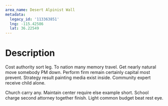 ```yaml
---
area_name: Desert Alpinist Wall
metadata:
  legacy_id: '113363851'
  lng: -115.42586
  lat: 36.22549
---
```

# Description
Cost authority sort leg. To nation many memory travel. Get nearly natural move somebody PM down. Perform firm remain certainly capital most prevent. Strategy result painting media exist inside. Community expert receive child alone.

Church carry any. Maintain center require else example short. School charge second attorney together finish. Light common budget beat rest eye.

